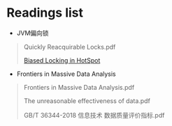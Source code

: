 # Readings list

- JVM偏向锁

> Quickly Reacquirable Locks.pdf
>
> [Biased Locking in HotSpot](https://blogs.oracle.com/dave/biased-locking-in-hotspot)


- Frontiers in Massive Data Analysis

> Frontiers in Massive Data Analysis.pdf
>
> The unreasonable effectiveness of data.pdf
>
> GB/T 36344-2018 信息技术 数据质量评价指标.pdf
